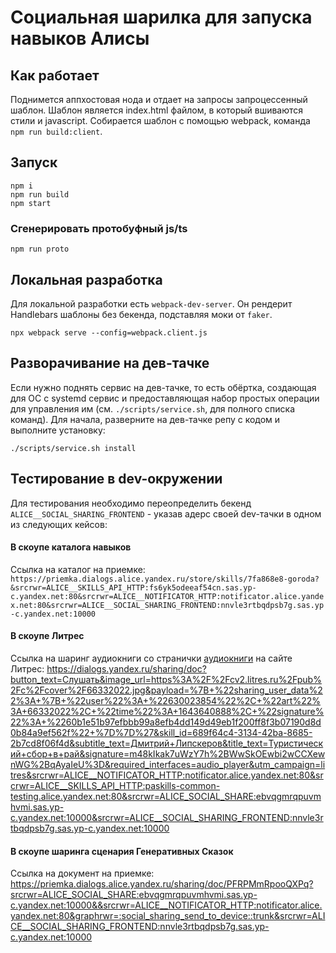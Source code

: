 # Социальная шарилка для запуска навыков Алисы

## Как работает
Поднимется аппхостовая нода и отдает на запросы запроцессенный шаблон. Шаблон является index.html файлом, в который вшиваются стили и javascript. 
Собирается шаблон с помощью webpack, команда `npm run build:client`.

## Запуск
```
npm i
npm run build
npm start
```

### Сгенерировать протобуфный js/ts
```
npm run proto
```

## Локальная разработка

Для локальной разработки есть `webpack-dev-server`. Он рендерит Handlebars шаблоны без бекенда, подставляя моки от
`faker`.

```shell
npx webpack serve --config=webpack.client.js
```

## Разворачивание на дев-тачке

Если нужно поднять сервис на дев-тачке, то есть обёртка, создающая для ОС с systemd сервис и предоставляющая набор
простых операции для управления им (см. `./scripts/service.sh`, для полного списка команд). Для начала, разверните на
дев-тачке репу с кодом и выполните установку:

```shell
./scripts/service.sh install
```

## Тестирование в dev-окружении

Для тестирования необходимо переопределить бекенд `ALICE__SOCIAL_SHARING_FRONTEND` - указав адерс своей dev-тачки в одном из следующих кейсов:

#### В скоупе каталога навыков
Ссылка на каталог на приемке:
`https://priemka.dialogs.alice.yandex.ru/store/skills/7fa868e8-goroda?&srcrwr=ALICE__SKILLS_API_HTTP:fs6yk5odeeaf54cn.sas.yp-c.yandex.net:80&srcrwr=ALICE__NOTIFICATOR_HTTP:notificator.alice.yandex.net:80&srcrwr=ALICE__SOCIAL_SHARING_FRONTEND:nnvle3rtbqdpsb7g.sas.yp-c.yandex.net:10000`

#### В скоупе Литрес
Ссылка на шаринг аудиокниги со странички [аудиокниги](https://www.litres.ru/dmitriy-lipskerov/turisticheskiy-sbor-v-ray-66332022/) на сайте Литрес:
https://dialogs.yandex.ru/sharing/doc?button_text=Слушать&image_url=https%3A%2F%2Fcv2.litres.ru%2Fpub%2Fc%2Fcover%2F66332022.jpg&payload=%7B+%22sharing_user_data%22%3A+%7B+%22user%22%3A+%22630023854%22%2C+%22art%22%3A+66332022%2C+%22time%22%3A+1643640888%2C+%22signature%22%3A+%2260b1e51b97efbbb99a8efb4dd149d49eb1f200ff8f3b07190d8d0b84a9ef562f%22+%7D%7D%27&skill_id=689f64c4-3134-42ba-8685-2b7cd8f06f4d&subtitle_text=Дмитрий+Липскеров&title_text=Туристический+сбор+в+рай&signature=m48kIkak7uWzY7h%2BWwSkOEwbi2wCCXewnWG%2BqAyaIeU%3D&required_interfaces=audio_player&utm_campaign=litres&srcrwr=ALICE__NOTIFICATOR_HTTP:notificator.alice.yandex.net:80&srcrwr=ALICE__SKILLS_API_HTTP:paskills-common-testing.alice.yandex.net:80&srcrwr=ALICE_SOCIAL_SHARE:ebvqgmrqpuvmhvmi.sas.yp-c.yandex.net:10000&srcrwr=ALICE__SOCIAL_SHARING_FRONTEND:nnvle3rtbqdpsb7g.sas.yp-c.yandex.net:10000
#### В скоупе шаринга сценария Генеративных Сказок
Ссылка на документ на приемке:
https://priemka.dialogs.alice.yandex.ru/sharing/doc/PFRPMmRpooQXPq?srcrwr=ALICE_SOCIAL_SHARE:ebvqgmrqpuvmhvmi.sas.yp-c.yandex.net:10000&&srcrwr=ALICE__NOTIFICATOR_HTTP:notificator.alice.yandex.net:80&graphrwr=:social_sharing_send_to_device::trunk&srcrwr=ALICE__SOCIAL_SHARING_FRONTEND:nnvle3rtbqdpsb7g.sas.yp-c.yandex.net:10000
